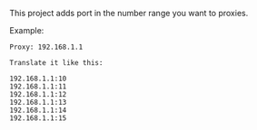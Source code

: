 This project adds port in the number range you want to proxies.

Example:

```
Proxy: 192.168.1.1

Translate it like this:

192.168.1.1:10
192.168.1.1:11
192.168.1.1:12
192.168.1.1:13
192.168.1.1:14
192.168.1.1:15

```
